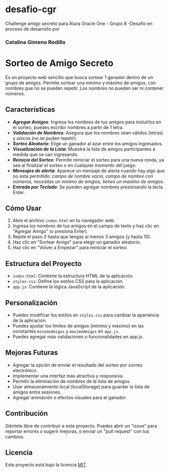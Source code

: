 # desafio-cgr
Challenge amigo secreto para Alura Oracle One - Grupo 8 -Desafío en proceso de desarrollo por 
### Catalina Gimeno Rodillo



# Sorteo de Amigo Secreto
Es un proyecto web sencillo que busca sortear 1 ganador dentro de un grupo de amigos. Permite sortear una mínimo y máximo de amigos, con nombres que no se pueden repetir. Los nombres no pueden ser ni contener números.

## Características

* ***Agregar Amigos***: Ingresa los nombres de tus amigos para incluirlos en el sorteo, puedes escribir nombres a partir de 1 letra.
* ***Validación de Nombres***: Asegura que los nombres sean válidos (letras) y únicos (no se puden repetir).
* ***Sorteo Aleatorio***: Elige un ganador al azar entre los amigos ingresados.
* ***Visualización de la Lista***: Muestra la lista de amigos participantes a medida que se van ingresando.
* ***Reinicio del Sorteo***: Permite reiniciar el sorteo para una nueva ronda, ya sea al finalizar el sorteo o en cualquier momento del juego.
* ***Mensajes de alerta***: Aparece un mensaje de alerta cuando hay algo que no está permitido: *campo de nombre vacio, campo de nombre con números, necesitas un minimo de amgios, tienes un maximo de amigos.*
* ***Entrada por Teclado***: Se pueden agregar nombres presionando la tecla Enter.


## Cómo Usar

1.  Abre el archivo `index.html` en tu navegador web.
2.  Ingresa los nombres de tus amigos en el campo de texto y haz clic en "Agregar Amigo" (o presiona Enter).
3.  Repite el paso 2 hasta que tengas al menos 3 amigos (y hasta 10).
4.  Haz clic en "Sortear Amigo" para elegir un ganador aleatorio.
5.  Haz clic en "Volver a Empezar" para reiniciar el sorteo.

## Estructura del Proyecto

* `index.html`: Contiene la estructura HTML de la aplicación.
* `styles.css`: Define los estilos CSS para la aplicación.
* `app.js`: Contiene la lógica JavaScript de la aplicación.

## Personalización

* Puedes modificar los estilos en `styles.css` para cambiar la apariencia de la aplicación.
* Puedes ajustar los límites de amigos (mínimo y máximo) en las constantes `minimoAmigos` y `maximoAmigos` en `app.js`.
* Puedes agregar más validaciones o funcionalidades en app.js.

## Mejoras Futuras

* Agregar la opción de enviar el resultado del sorteo por correo electrónico.
* Implementar una interfaz más atractiva y responsiva.
* Permitir la eliminación de nombres de la lista de amigos.
* Usar almacenamiento local (localStorage) para guardar la lista de amigos entre sesiones.
* Agregar animación o efectos visuales para el ganador.

## Contribución

Siéntete libre de contribuir a este proyecto. Puedes abrir un "issue" para reportar errores o sugerir mejoras, o enviar un "pull request" con tus cambios.

## Licencia

Este proyecto está bajo la licencia [MIT](aquí\_va\_el\_link\_de\_la\_licencia).

